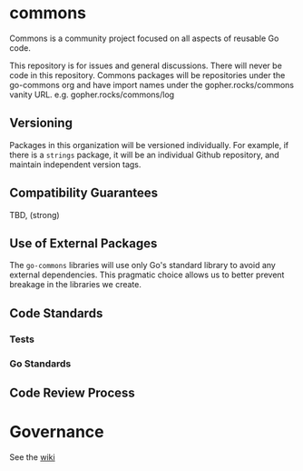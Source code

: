 # commons
Commons is a community project focused on all aspects of reusable Go code.

This repository is for issues and general discussions.  There will never be code in this repository.  Commons packages will be repositories under the go-commons org and have import names under the gopher.rocks/commons vanity URL. e.g. gopher.rocks/commons/log

## Versioning 

Packages in this organization will be versioned individually.  For example, if there is a `strings` package, it will be an individual Github repository, and maintain independent version tags.

## Compatibility Guarantees

TBD, (strong)

## Use of External Packages

The `go-commons` libraries will use only Go's standard library to avoid any external dependencies.  This pragmatic choice allows us to better prevent breakage in the libraries we create.


## Code Standards


### Tests

### Go Standards


## Code Review Process

# Governance
See the [wiki](https://github.com/go-commons/commons/wiki/Governance)

